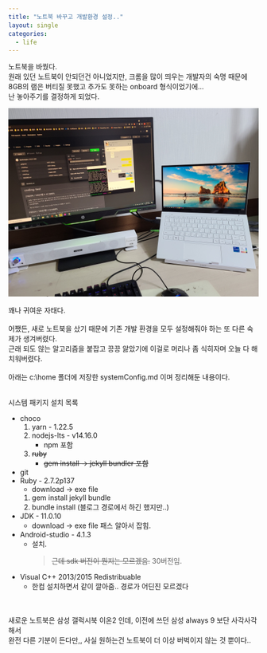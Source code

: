 ```yaml
---
title: "노트북 바꾸고 개발환경 설정.."
layout: single
categories:
  - life
---
```


노트북을 바꿨다. <br>
원래 있던 노트북이 안되던건 아니었지만, 크롬을 많이 띄우는 개발자의 숙명 때문에 <br>
8GB의 램은 버티질 못했고 추가도 못하는 onboard 형식이었기에...<br>
난 놓아주기를 결정하게 되었다.

[![](/assets/imgs/2021-03-29-new_laptop.jpg)]()

꽤나 귀여운 자태다.<br><br>
어쨌든, 새로 노트북을 샀기 때문에 기존 개발 환경을 모두 설정해줘야 하는 또 다른 숙제가 생겨버렸다.<br>
근래 되도 않는 알고리즘을 붙잡고 끙끙 앓았기에 이걸로 머리나 좀 식히자며 오늘 다 해치워버렸다.<br><br>
아래는 c:\home 폴더에 저장한 systemConfig.md 이며 정리해둔 내용이다.<br><br>

시스템 패키지 설치 목록
* choco
    1. yarn - 1.22.5
    2. nodejs-lts - v14.16.0
        * npm 포함
    3. ~~ruby~~
        * ~~gem install -> jekyll bundler 포함~~
* git
* Ruby - 2.7.2p137
    * download -> exe file
    1. gem install jekyll bundle
    2. bundle install (블로그 경로에서 하긴 했지만..)
* JDK - 11.0.10
    * download -> exe file 패스 알아서 잡힘.
* Android-studio - 4.1.3
    * 설치.
        > ~~근데 sdk 버전이 뭔지는 모르겠음.~~  30버전임.
* Visual C++ 2013/2015 Redistribuable
    * 한컴 설치하면서 같이 깔아줌.. 경로가 어딘진 모르겠다

<br><br>
새로운 노트북은 삼성 갤럭시북 이온2 인데, 이전에 쓰던 삼성 always 9 보단 사각사각해서<br>
완전 다른 기분이 든다만,, 사실 원하는건 노트북이 더 이상 버벅이지 않는 것 뿐이다..